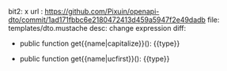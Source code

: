 bit2: x 
url : https://github.com/Pixuin/openapi-dto/commit/1ad171fbbc6e2180472413d459a5947f2e49dadb
file: templates/dto.mustache
desc: change expression
diff: 
-    public function get{{name|capitalize}}(): {{type}}
+    public function get{{name|ucfirst}}(): {{type}}